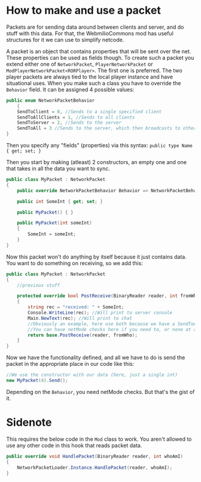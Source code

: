 ﻿# How to make and use a packet

Packets are for sending data around between clients and server, and do stuff with this data.
For that, the WebmilioCommons mod has useful structures for it we can use to simplify netcode.

A packet is an object that contains properties that will be sent over the net. These properties can be used as fields though.
To create such a packet you extend either one of `NetworkPacket`, `PlayerNetworkPacket` or `ModPlayerNetworkPacket<RORPlayer>`.
The first one is preferred. The two player packets are always tied to the local player instance and have situational uses.
When you make such a class you have to override the `Behavior` field. It can be assigned 4 possible values:

```csharp
public enum NetworkPacketBehavior
    {
    SendToClient = 0, //Sends to a single specified client
    SendToAllClients = 1, //Sends to all clients
    SendToServer = 2, //Sends to the server
    SendToAll = 3 //Sends to the server, which then broadcasts to other clients
}
```

Then you specify any "fields" (properties) via this syntax: `public type Name  { get; set; }` 

Then you start by making (atleast) 2 constructors, an empty one and one that takes in all the data you want to sync.

```csharp
public class MyPacket : NetworkPacket
{
	public override NetworkPacketBehavior Behavior => NetworkPacketBehavior.SendToAll;

	public int SomeInt { get; set; }

	public MyPacket() { }

	public MyPacket(int someInt)
	{
		SomeInt = someInt;
	}
}
```

Now this packet won't do anything by itself because it just contains data. You want to do something on receiving, so we add this:

```csharp
public class MyPacket : NetworkPacket
{
	//previous stuff

	protected override bool PostReceive(BinaryReader reader, int fromWho)
	{
		string rec = "received: " + SomeInt;
		Console.WriteLine(rec); //Will print to server console
		Main.NewText(rec); //Will print to chat
		//Obviously an example, here use both because we have a SendToAll type packet
		//You can have netMode checks here if you need to, or none at all if you know that the receiver is only one side
		return base.PostReceive(reader, fromWho);
	}
}
```

Now we have the functionality defined, and all we have to do is send the packet in the appropriate place in our code like this:
```csharp
//We use the constructor with our data (here, just a single int)
new MyPacket(4).Send();
```

Depending on the `Behavior`, you need netMode checks. But that's the gist of it.

# Sidenote
This requires the below code in the `Mod` class to work. You aren't allowed to use any other code in this hook that reads packet data.
```csharp
public override void HandlePacket(BinaryReader reader, int whoAmI)
{
	NetworkPacketLoader.Instance.HandlePacket(reader, whoAmI);
}
```
